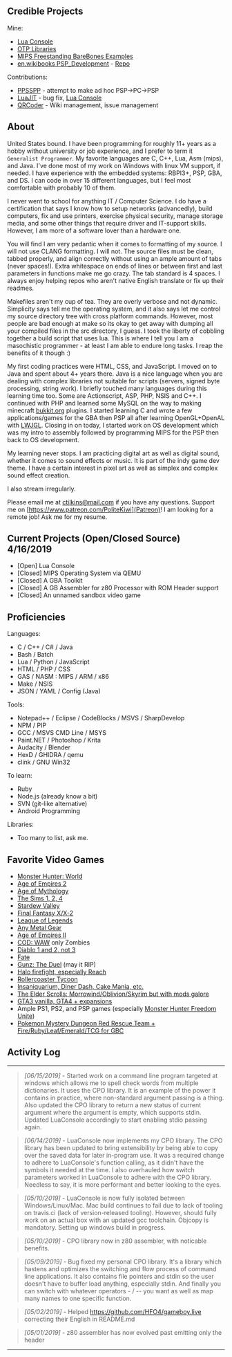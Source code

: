 ## Credible Projects

Mine:
* [Lua Console](https://github.com/tilkinsc/LuaConsole)
* [OTP Libraries](https://github.com/OTPLibraries)
* [MIPS Freestanding BareBones Examples](https://github.com/tilkinsc/MipsBareBones)
* [en.wikibooks PSP_Development](https://en.wikibooks.org/wiki/PSP_Development) - [Repo](https://github.com/tilkinsc/PSPProjects)

Contributions:
* [PPSSPP](https://github.com/hrydgard/ppsspp) - attempt to make ad hoc PSP->PC->PSP
* [LuaJIT](https://luajit.org) - bug fix, [Lua Console](https://github.com/tilkinsc/LuaConsole)
* [QRCoder](https://github.com/codebude/QRCoder) - Wiki management, issue management

## About

United States bound. I have been programming for roughly 11+ years as a hobby without university or job experience, and I prefer to term it `Generalist Programmer`. My favorite languages are C, C++, Lua, Asm (mips), and Java. I've done most of my work on Windows with linux VM support, if needed. I have experience with the embedded systems: RBPI3+, PSP, GBA, and DS. I can code in over 15 different languages, but I feel most comfortable with probably 10 of them.

I never went to school for anything IT / Computer Science. I do have a certification that says I know how to setup networks (advancedly), build computers, fix and use printers, exercise physical security, manage storage media, and some other things that require driver and IT-support skills. However, I am more of a software lover than a hardware one.

You will find I am very pedantic when it comes to formatting of my source. I will not use CLANG formatting. I will not. The source files must be clean, tabbed properly, and align correctly without using an ample amount of tabs (never spaces!). Extra whitespace on ends of lines or between first and last parameters in functions make me go crazy. The tab standard is 4 spaces. I always enjoy helping repos who aren't native English translate or fix up their readmes.

Makefiles aren't my cup of tea. They are overly verbose and not dynamic. Simplicity says tell me the operating system, and it also says let me control my source directory tree with cross platform commands. However, most people are bad enough at make so its okay to get away with dumping all your compiled files in the src directory, I guess. I took the liberty of cobbling together a build script that uses lua. This is where I tell you I am a masochistic programmer - at least I am able to endure long tasks. I reap the benefits of it though :)

My first coding practices were HTML, CSS, and JavaScript. I moved on to Java and spent about 4+ years there. Java is a nice language when you are dealing with complex libraries not suitable for scripts (servers, signed byte processing, string work). I briefly touched many languages during this learning time too. Some are Actionscript, ASP, PHP, NSIS and C++. I continued with PHP and learned some MySQL on the way to making minecraft [bukkit.org](http://bukkit.org/) plugins. I started learning C and wrote a few applications/games for the GBA then PSP all after learning OpenGL+OpenAL with [LWJGL](http://lwjgl.org). Closing in on today, I started work on OS development which was my intro to assembly followed by programming MIPS for the PSP then back to OS development.

My learning never stops. I am practicing digital art as well as digital sound, whether it comes to sound effects or music. It is part of the indy game dev theme. I have a certain interest in pixel art as well as simplex and complex sound effect creation.

I also stream irregularly.

Please email me at ctilkins@mail.com if you have any questions. Support me on [https://www.patreon.com/PoliteKiwi](Patreon)! I am looking for a remote job! Ask me for my resume.

## Current Projects (Open/Closed Source) 4/16/2019
* \[Open\] Lua Console
* \[Closed\] MIPS Operating System via QEMU
* \[Closed\] A GBA Toolkit
* \[Closed\] A GB Assembler for z80 Processor with ROM Header support
* \[Closed\] An unnamed sandbox video game

## Proficiencies
Languages:
* C / C++ / C# / Java
* Bash / Batch
* Lua / Python / JavaScript
* HTML / PHP / CSS
* GAS / NASM : MIPS / ARM / x86
* Make / NSIS
* JSON / YAML / Config (Java)

Tools:
* Notepad++ / Eclipse / CodeBlocks / MSVS / SharpDevelop
* NPM / PIP
* GCC / MSVS CMD Line / MSYS
* Paint.NET / Photoshop / Krita
* Audacity / Blender
* HexD / GHIDRA / qemu
* clink / GNU Win32

To learn:
* Ruby
* Node.js (already know a bit)
* SVN (git-like alternative)
* Android Programming

Libraries:
* Too many to list, ask me.

## Favorite Video Games
* [Monster Hunter: World](https://en.wikipedia.org/wiki/Monster_Hunter:_World)
* [Age of Empires 2](https://en.wikipedia.org/wiki/Age_of_Empires_II)
* [Age of Mythology](https://en.wikipedia.org/wiki/Age_of_Mythology)
* [The Sims 1, 2, 4](https://en.wikipedia.org/wiki/The_Sims)
* [Stardew Valley](https://en.wikipedia.org/wiki/Stardew_Valley)
* [Final Fantasy X/X-2](https://en.wikipedia.org/wiki/Final_Fantasy_X)
* [League of Legends](https://en.wikipedia.org/wiki/League_of_Legends)
* [Any Metal Gear](https://en.wikipedia.org/wiki/Metal_Gear_Solid)
* [Age of Empires II](https://en.wikipedia.org/wiki/Age_of_Empires_II)
* [COD: WAW](https://en.wikipedia.org/wiki/Call_of_Duty:_World_at_War) only Zombies
* [Diablo 1 and 2, not 3](https://en.wikipedia.org/wiki/Diablo_(series))
* [Fate](https://en.wikipedia.org/wiki/Fate_(video_game))
* [Gunz: The Duel](https://fgunz.net) (may it RIP)
* [Halo firefight, especially Reach](https://en.wikipedia.org/wiki/Halo:_Reach)
* [Rollercoaster Tycoon](https://en.wikipedia.org/wiki/RollerCoaster_Tycoon)
* [Insaniquarium, Diner Dash, Cake Mania, etc.](https://en.wikipedia.org/wiki/List_of_PopCap_games)
* [The Elder Scrolls: Morrowind/Oblivion/Skyrim but with mods galore](https://en.wikipedia.org/wiki/The_Elder_Scrolls)
* [GTA3 vanilla, GTA4 + expansions](https://en.wikipedia.org/wiki/Grand_Theft_Auto)
* Ample PS1, PS2, and PSP games (especially [Monster Hunter Freedom Unite](https://hunstermonter.net/))
* [Pokemon Mystery Dungeon Red Rescue Team + Fire/Ruby/Leaf/Emerald/TCG for GBC](https://en.wikipedia.org/wiki/Pok%C3%A9mon_%28anime%29)

## Activity Log
____

> _[06/15/2019]_ - Started work on a command line program targeted at windows which allows me to spell check words from multiple dictionaries. It uses the CPO library. It is an example of the power it contains in practice, where non-standard argument passing is a thing. Also updated the CPO library to return a new status of current argument where the argument is empty, which supports stdin. Updated LuaConsole accordingly to start enabling stdio passing again.

> _[06/14/2019]_ - LuaConsole now implements my CPO library. The CPO library has been updated to bring extensibility by being able to copy over the saved data for later in-program use. It was a required change to adhere to LuaConsole's function calling, as it didn't have the symbols it needed at the time. I also overhauled how switch parameters worked in LuaConsole to adhere with the CPO library. Needless to say, it is more performant and better looking to the eyes.

> _[05/10/2019]_ - LuaConsole is now fully isolated between Windows/Linux/Mac. Mac build continues to fail due to lack of tooling on travis.ci (lack of version-released tooling). However, should fully work on an actual box with an updated gcc toolchain. Objcopy is mandatory. Setting up windows build in progress.

> _[05/10/2019]_ - CPO library now in z80 assembler, with noticable benefits.

> _[05/09/2019]_ - Bug fixed my personal CPO library. It's a library which hastens and optimizes the switching and flow process of command line applications. It also contains file pointers and stdin so the user doesn't have to buffer load anything, especially stdin. And finally you can switch with whatever operators - / -- you want as well as map many names to one specific function.

> _[05/02/2019]_ - Helped https://github.com/HFO4/gameboy.live correcting their English in README.md

> _[05/01/2019]_ - z80 assembler has now evolved past emitting only the header

____
